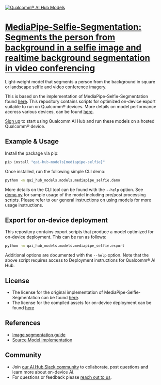 [![Qualcomm® AI Hub Models](https://qaihub-public-assets.s3.us-west-2.amazonaws.com/qai-hub-models/quic-logo.jpg)](../../README.md)


# [MediaPipe-Selfie-Segmentation: Segments the person from background in a selfie image and realtime background segmentation in video conferencing](https://aihub.qualcomm.com/models/mediapipe_selfie)

Light-weight model that segments a person from the background in square or landscape selfie and video conference imagery.

This is based on the implementation of MediaPipe-Selfie-Segmentation found [here](https://github.com/google/mediapipe/tree/master/mediapipe/modules/selfie_segmentation). This repository contains scripts for optimized on-device
export suitable to run on Qualcomm® devices. More details on model performance
accross various devices, can be found [here](https://aihub.qualcomm.com/models/mediapipe_selfie).

[Sign up](https://myaccount.qualcomm.com/signup) to start using Qualcomm AI Hub and run these models on a hosted Qualcomm® device.




## Example & Usage

Install the package via pip:
```bash
pip install "qai-hub-models[mediapipe-selfie]"
```


Once installed, run the following simple CLI demo:

```bash
python -m qai_hub_models.models.mediapipe_selfie.demo
```
More details on the CLI tool can be found with the `--help` option. See
[demo.py](demo.py) for sample usage of the model including pre/post processing
scripts. Please refer to our [general instructions on using
models](../../../#getting-started) for more usage instructions.

## Export for on-device deployment

This repository contains export scripts that produce a model optimized for
on-device deployment. This can be run as follows:

```bash
python -m qai_hub_models.models.mediapipe_selfie.export
```
Additional options are documented with the `--help` option. Note that the above
script requires access to Deployment instructions for Qualcomm® AI Hub.


## License
* The license for the original implementation of MediaPipe-Selfie-Segmentation can be found
  [here](https://github.com/google/mediapipe/blob/master/LICENSE).
* The license for the compiled assets for on-device deployment can be found [here](https://qaihub-public-assets.s3.us-west-2.amazonaws.com/qai-hub-models/Qualcomm+AI+Hub+Proprietary+License.pdf)


## References
* [Image segmentation guide](https://developers.google.com/mediapipe/solutions/vision/image_segmenter/)
* [Source Model Implementation](https://github.com/google/mediapipe/tree/master/mediapipe/modules/selfie_segmentation)



## Community
* Join [our AI Hub Slack community](https://aihub.qualcomm.com/community/slack) to collaborate, post questions and learn more about on-device AI.
* For questions or feedback please [reach out to us](mailto:ai-hub-support@qti.qualcomm.com).


